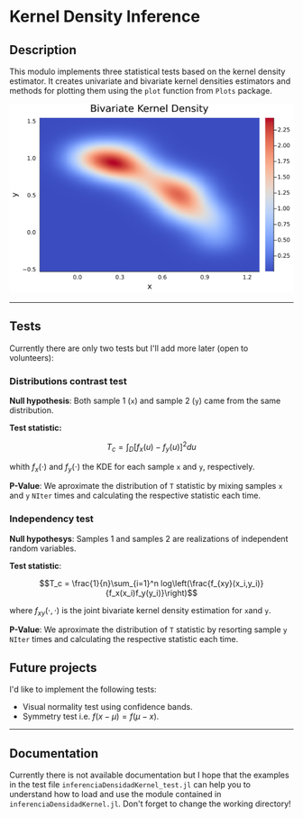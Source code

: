 # Kernel Density Inference

## Description

This modulo implements three statistical tests based on the kernel density estimator. It creates univariate and bivariate kernel densities estimators and methods for plotting them using the `plot` function from `Plots` package.

![](bivKernel.png)

---

## Tests

Currently there are only two tests but I'll add more later (open to volunteers):

### Distributions contrast test

**Null hypothesis**: Both sample 1 (`x`) and sample 2 (`y`) came from the same distribution.

**Test statistic:**

$$T_c = \int_D \left[f_x(u) - f_y(u)\right]^2 du$$

whith $f_x(\cdot)$ and $f_y(\cdot)$ the KDE for each sample `x` and `y`, respectively.

**P-Value**: We aproximate the distribution of `T` statistic by mixing samples `x` and `y` `NIter` times and calculating the respective statistic each time.

### Independency test

**Null hypothesys**: Samples 1 and samples 2 are realizations of independent random variables.

**Test statistic**:

$$T_c = \frac{1}{n}\sum_{i=1}^n log\left(\frac{f_{xy}(x_i,y_i)}{f_x(x_i)f_y(y_i)}\right)$$

where $f_{xy}(\cdot,\cdot)$ is the joint bivariate kernel density estimation for `x`and `y`.

**P-Value**: We aproximate the distribution of `T` statistic by resorting sample `y` `NIter` times and calculating the respective statistic each time.

## Future projects

I'd like to implement the following tests:

* Visual normality test using confidence bands.
* Symmetry test i.e. $f(x - \mu) = f(\mu - x)$.

---

## Documentation

Currently there is not available documentation but I hope that the examples in the test file `inferenciaDensidadKernel_test.jl` can help you to understand how to load and use the module contained in `inferenciaDensidadKernel.jl`. Don't forget to change the working directory!

